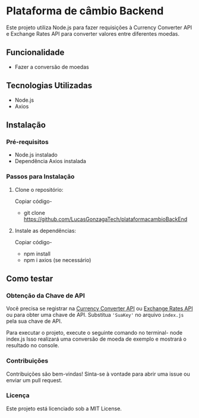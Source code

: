 # Plataforma de câmbio Backend

Este projeto utiliza Node.js para fazer requisições à Currency Converter API e Exchange Rates API para converter valores entre diferentes moedas.


## Funcionalidade
- Fazer a conversão de moedas


## Tecnologias Utilizadas

- Node.js
- Axios

## Instalação
### Pré-requisitos

- Node.js instalado
- Dependência Axios instalada


### Passos para Instalação
1. Clone o repositório:
   
     Copiar código-
      - git clone https://github.com/LucasGonzagaTech/plataformacambioBackEnd
   
2. Instale as dependências:
   
    Copiar código-
      - npm install
      - npm i axios (se necessário)


## Como testar
### Obtenção da Chave de API

Você precisa se registrar na [Currency Converter API](https://www.currencyconverterapi.com/) ou [Exchange Rates API](https://exchangeratesapi.io/) ou para obter uma chave de API. Substitua `'SuaKey'` no arquivo `index.js` pela sua chave de API.

Para executar o projeto, execute o seguinte comando no terminal-
   node index.js
      Isso realizará uma conversão de moeda de exemplo e mostrará o resultado no console.


### Contribuições
Contribuições são bem-vindas! Sinta-se à vontade para abrir uma issue ou enviar um pull request.

### Licença
Este projeto está licenciado sob a MIT License.
